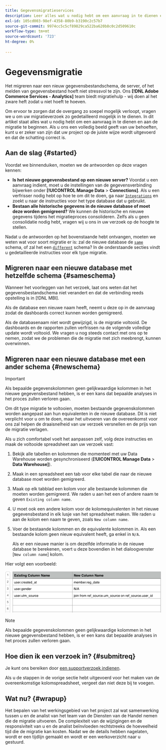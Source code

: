 ```yaml
---
title: Gegevensmigratieservices
description: Leer alles wat u nodig hebt om een aanvraag in te dienen en aan de slag te gaan met de migratie.
exl-id: 105cd003-98ef-4358-80b9-b3190c2c57b7
source-git-commit: 9974cc5c5cf89829ca522ba620b8c0c2d509610c
workflow-type: tm+mt
source-wordcount: '723'
ht-degree: 0%

---
```


# Gegevensmigratie

Het migreren naar een nieuw gegevensbestandschema, de server, of het melden van gegevensbestand hoeft niet stressvol te zijn. Ons **[!DNL Adobe Commerce Services - Analytics]** team biedt migratiehulp - wij doen al het zware heft zodat u niet hoeft te hoeven.

Om ervoor te zorgen dat de overgang zo soepel mogelijk verloopt, vragen we u om uw migratieverzoek zo gedetailleerd mogelijk in te dienen. In dit artikel staat alles wat u nodig hebt om een aanvraag in te dienen en aan de migratie te beginnen. Als u ons een volledig beeld geeft van uw behoeften, kunt u er zeker van zijn dat uw project op de juiste wijze wordt uitgevoerd en dat de schatting correct is.

## Aan de slag {#started}

Voordat we binnenduiken, moeten we de antwoorden op deze vragen kennen:

* **Is het nieuwe gegevensbestand op een nieuwe server?** Voordat u een aanvraag indient, moet u de instellingen van de gegevensverbinding bijwerken onder **[!UICONTROL Manage Data** > **Connections]**. Als u een verfrisser nodig hebt op hoe te om dit te doen, ga naar [`Integrations`](../integrations/integrations.md) en zoekt u naar de instructies voor het type database dat u gebruikt.
* **Bestaan alle historische gegevens in de nieuwe database of moet deze worden gemigreerd?** We kunnen de historische en nieuwe gegevens tijdens het migratieproces consolideren. Zelfs als u geen consolidatie nodig hebt, vragen wij u ons in uw verzoek op de hoogte te stellen.

Nadat u de antwoorden op het bovenstaande hebt ontvangen, moeten we weten wat voor soort migratie er is: zal de nieuwe database de [`same`](#sameschema) schema, of zal het een [`different`](#newschema) schema? In de onderstaande secties vindt u gedetailleerde instructies voor elk type migratie.

## Migreren naar een nieuwe database met hetzelfde schema {#sameschema}

Wanneer het voorleggen van het verzoek, laat ons weten dat het gegevensbestandschema niet verandert en dat de verbinding reeds opstelling is in [!DNL MBI].

Als de database een nieuwe naam heeft, neemt u deze op in de aanvraag zodat de dashboards correct kunnen worden gemigreerd.

Als de databasenaam niet wordt gewijzigd, is de migratie voltooid. De dashboards en de rapporten zullen verfrissen na de volgende volledige update wordt voltooid. We vragen u nog steeds contact met ons op te nemen, zodat we de problemen die de migratie met zich meebrengt, kunnen overwinnen.

## Migreren naar een nieuwe database met een ander schema {#newschema}

>[!IMPORTANT]
>
>Als bepaalde gegevenskolommen geen gelijkwaardige kolommen in het nieuwe gegevensbestand hebben, is er een kans dat bepaalde analyses in het proces zullen verloren gaan.

Om dit type migratie te voltooien, moeten bestaande gegevenskolommen worden aangepast aan hun equivalenten in de nieuwe database. Dit is niet verplicht voor u om te doen, maar het uitvoeren van de overeenkomst voor ons zal helpen de draaisnelheid van uw verzoek versnellen en de prijs van de migratie verlagen.

Als u zich comfortabel voelt het aanpassen zelf, volg deze instructies en maak de voltooide spreadsheet aan uw verzoek vast:

1. Bekijk alle tabellen en kolommen die momenteel met uw Data Warehouse worden gesynchroniseerd (**[!UICONTROL Manage Data** > **Data Warehouse]**).
1. Maak in een spreadsheet een tab voor elke tabel die naar de nieuwe database moet worden gemigreerd.
1. Maak op elk tabblad een kolom voor alle bestaande kolommen die moeten worden gemigreerd. We raden u aan het een of andere naam te geven `Existing column name`.
1. U moet ook een andere kolom voor de kolomequivalenten in het nieuwe gegevensbestand in elk lusje van het spreadsheet maken. We raden u aan de kolom een naam te geven, zoals `New column name`.
1. Voer de bestaande kolommen en de equivalente kolommen in. Als een bestaande kolom geen nieuw equivalent heeft, ga enkel in `N/A`.

   Als er een nieuwe manier is om dezelfde informatie in de nieuwe database te berekenen, voert u deze bovendien in het dialoogvenster [`New column name`] kolom.

Hier volgt een voorbeeld:

![](../../../assets/Migration_Spreadsheet.png)

>[!NOTE]
>
>Als bepaalde gegevenskolommen geen gelijkwaardige kolommen in het nieuwe gegevensbestand hebben, is er een kans dat bepaalde analyses in het proces zullen verloren gaan.

## Hoe dien ik een verzoek in? {#submitreq}

Je kunt ons bereiken door [een supportverzoek indienen](../../../guide-overview.md).

Als u de stappen in de vorige sectie hebt uitgevoerd voor het maken van de overeenkomstige kolomspreadsheet, vergeet dan niet deze bij te voegen.

## Wat nu? {#wrapup}

Het bepalen van het werkingsgebied van het project zal wat samenwerking tussen u en de analist van het team van de Diensten van de Handel nemen die de migratie uitvoeren. De complexiteit van de wijzigingen en de responsiviteit van u en de analist beïnvloeden rechtstreeks de hoeveelheid tijd die de migratie kan kosten. Nadat we de details hebben nagelaten, wordt er een tijdlijn gemaakt en wordt er een werkoverzicht naar u gestuurd.
